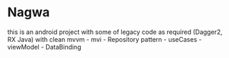 # Nagwa
this is an android project with some of legacy code as required
(Dagger2, RX Java) with clean mvvm - mvi - Repository pattern - useCases - viewModel - DataBinding 
